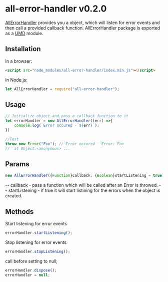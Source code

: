 # all-error-handler v0.2.0

[АllЕrrorHandler](https://github.com/jkanchelov/all-error-handler) provides you a object, which will listen for error events and then call a provided callback function.
АllЕrrorHandler package is  exported as a [UMD](https://github.com/umdjs/umd) module.

## Installation

In a browser:
```html
<script src="node_modules/all-error-handler/index.min.js"></script>
```

In Node.js:
```js
let AllErrorHandler = require("all-error-handler");
```

## Usage
````js
// Initialize object and pass a callback function to it
let errorHandler = new AllErrorHandler((err) =>{
    console.log(`Error occured - ${err}`);
})

//Test
throw new Error("Foo"); // Error occured - Error: Foo 
//  at Object.<anonymous> ...
````

## Params
```js
new AllErrorHandler({Function}callback, {Boolean}startListening = true)
````
-- callback - pass a function which will be called after an Error is throwed.
-- startListening - if true it will start listining for the errors when the object is created. 

## Methods
Start listening for error events 
```js
errorHandler.startListening();
````
Stop listening for error events
```js
errorHandler.stopListening();
````
call before setting  to null; 
```js
errorHandler.dispose();
errorHandler = null;
````
